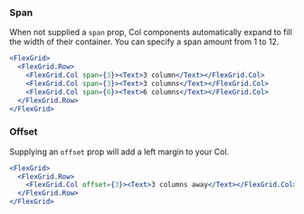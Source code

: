### Span

When not supplied a `span` prop, Col components automatically expand to fill the width of their container. You can specify a span amount from 1 to 12.

```jsx
<FlexGrid>
  <FlexGrid.Row>
    <FlexGrid.Col span={3}><Text>3 column</Text></FlexGrid.Col>
    <FlexGrid.Col span={3}><Text>3 columns</Text></FlexGrid.Col>
    <FlexGrid.Col span={6}><Text>6 columns</Text></FlexGrid.Col>
  </FlexGrid.Row>
</FlexGrid>
```

### Offset

Supplying an `offset` prop will add a left margin to your Col.

```jsx
<FlexGrid>
  <FlexGrid.Row>
    <FlexGrid.Col offset={3}><Text>3 columns away</Text></FlexGrid.Col>
  </FlexGrid.Row>
</FlexGrid>
```
